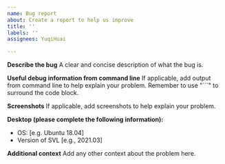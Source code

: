 ```yaml
---
name: Bug report
about: Create a report to help us improve
title: ''
labels: ''
assignees: YuqiHuai

---
```


**Describe the bug**
A clear and concise description of what the bug is.

**Useful debug information from command line**
If applicable, add output from command line to help explain your problem.
Remember to use "```" to surround the code block.

**Screenshots**
If applicable, add screenshots to help explain your problem.

**Desktop (please complete the following information):**
 - OS: [e.g. Ubuntu 18.04]
 - Version of SVL [e.g., 2021.03]

**Additional context**
Add any other context about the problem here.
